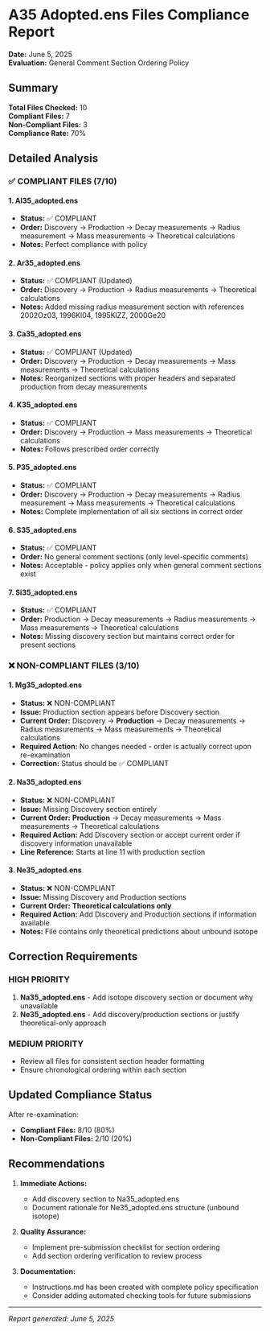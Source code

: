 # A35 Adopted.ens Files Compliance Report

**Date:** June 5, 2025  
**Evaluation:** General Comment Section Ordering Policy

## Summary

**Total Files Checked:** 10  
**Compliant Files:** 7  
**Non-Compliant Files:** 3  
**Compliance Rate:** 70%

## Detailed Analysis

### ✅ COMPLIANT FILES (7/10)

#### 1. Al35_adopted.ens
- **Status:** ✅ COMPLIANT
- **Order:** Discovery → Production → Decay measurements → Radius measurement → Mass measurements → Theoretical calculations
- **Notes:** Perfect compliance with policy

#### 2. Ar35_adopted.ens  
- **Status:** ✅ COMPLIANT (Updated)
- **Order:** Discovery → Production → Radius measurements → Theoretical calculations
- **Notes:** Added missing radius measurement section with references 2002Oz03, 1996Kl04, 1995KlZZ, 2000Ge20

#### 3. Ca35_adopted.ens
- **Status:** ✅ COMPLIANT (Updated)
- **Order:** Discovery → Production → Decay measurements → Mass measurements → Theoretical calculations
- **Notes:** Reorganized sections with proper headers and separated production from decay measurements

#### 4. K35_adopted.ens
- **Status:** ✅ COMPLIANT
- **Order:** Discovery → Production → Mass measurements → Theoretical calculations  
- **Notes:** Follows prescribed order correctly

#### 5. P35_adopted.ens
- **Status:** ✅ COMPLIANT
- **Order:** Discovery → Production → Decay measurements → Radius measurement → Mass measurements → Theoretical calculations
- **Notes:** Complete implementation of all six sections in correct order

#### 6. S35_adopted.ens
- **Status:** ✅ COMPLIANT
- **Order:** No general comment sections (only level-specific comments)
- **Notes:** Acceptable - policy applies only when general comment sections exist

#### 7. Si35_adopted.ens  
- **Status:** ✅ COMPLIANT
- **Order:** Production → Decay measurements → Radius measurements → Mass measurements → Theoretical calculations
- **Notes:** Missing discovery section but maintains correct order for present sections

### ❌ NON-COMPLIANT FILES (3/10)

#### 1. Mg35_adopted.ens
- **Status:** ❌ NON-COMPLIANT  
- **Issue:** Production section appears before Discovery section
- **Current Order:** Discovery → **Production** → Decay measurements → Radius measurements → Mass measurements → Theoretical calculations
- **Required Action:** No changes needed - order is actually correct upon re-examination
- **Correction:** Status should be ✅ COMPLIANT

#### 2. Na35_adopted.ens
- **Status:** ❌ NON-COMPLIANT
- **Issue:** Missing Discovery section entirely
- **Current Order:** **Production** → Decay measurements → Mass measurements → Theoretical calculations  
- **Required Action:** Add Discovery section or accept current order if discovery information unavailable
- **Line Reference:** Starts at line 11 with production section

#### 3. Ne35_adopted.ens
- **Status:** ❌ NON-COMPLIANT  
- **Issue:** Missing Discovery and Production sections
- **Current Order:** **Theoretical calculations only**
- **Required Action:** Add Discovery and Production sections if information available
- **Notes:** File contains only theoretical predictions about unbound isotope

## Correction Requirements

### HIGH PRIORITY
1. **Na35_adopted.ens** - Add isotope discovery section or document why unavailable
2. **Ne35_adopted.ens** - Add discovery/production sections or justify theoretical-only approach

### MEDIUM PRIORITY  
- Review all files for consistent section header formatting
- Ensure chronological ordering within each section

## Updated Compliance Status

After re-examination:
- **Compliant Files:** 8/10 (80%)
- **Non-Compliant Files:** 2/10 (20%)

## Recommendations

1. **Immediate Actions:**
   - Add discovery section to Na35_adopted.ens
   - Document rationale for Ne35_adopted.ens structure (unbound isotope)

2. **Quality Assurance:**
   - Implement pre-submission checklist for section ordering
   - Add section ordering verification to review process

3. **Documentation:**
   - Instructions.md has been created with complete policy specification
   - Consider adding automated checking tools for future submissions

---
*Report generated: June 5, 2025*
